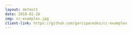```yaml
---
layout: default
date: 2018-02-26
img: cc-examples.jpg
client-link: https://github.com/garciparedes/cc-examples
---
```

